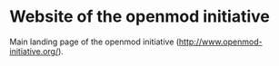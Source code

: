 Website of the openmod initiative
=======

Main landing page of the openmod initiative (http://www.openmod-initiative.org/).
